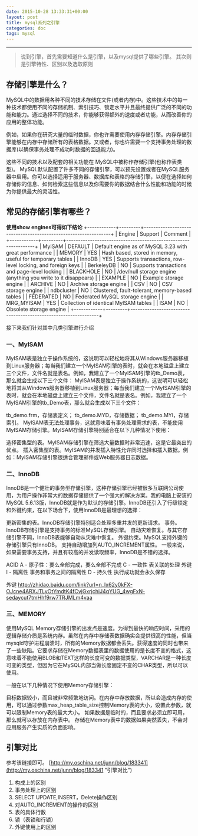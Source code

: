 ```yaml
---
date: 2015-10-28 13:33:31+00:00
layout: post
title: mysql系列之引擎
categories: doc
tags: mysql
---
```





----------

> 说到引擎，首先需要知道什么是引擎，以及mysql提供了哪些引擎。
> 其次则是引擎特性、区别以及选取原则

## 存储引擎是什么？
MySQL中的数据用各种不同的技术存储在文件(或者内存)中。这些技术中的每一种技术都使用不同的存储机制、索引技巧、锁定水平并且最终提供广泛的不同的功能和能力。通过选择不同的技术，你能够获得额外的速度或者功能，从而改善你的应用的整体功能。

例如，如果你在研究大量的临时数据，你也许需要使用内存存储引擎。内存存储引擎能够在内存中存储所有的表格数据。又或者，你也许需要一个支持事务处理的数据库(以确保事务处理不成功时数据的回退能力)。

这些不同的技术以及配套的相关功能在 MySQL中被称作存储引擎(也称作表类型)。 MySQL默认配置了许多不同的存储引擎，可以预先设置或者在MySQL服务器中启用。你可以选择适用于服务器、数据库和表格的存储引擎，以便在选择如何存储你的信息、如何检索这些信息以及你需要你的数据结合什么性能和功能的时候为你提供最大的灵活性。

## 常见的存储引擎有哪些？

**使用show engines可得如下结论**
+------------+---------+----------------------------------------------------------------+
| Engine     | Support | Comment                                                        |
+------------+---------+----------------------------------------------------------------+
| MyISAM     | DEFAULT | Default engine as of MySQL 3.23 with great performance         | 
| MEMORY     | YES     | Hash based, stored in memory, useful for temporary tables      | 
| InnoDB     | YES     | Supports transactions, row-level locking, and foreign keys     | 
| BerkeleyDB | NO      | Supports transactions and page-level locking                   | 
| BLACKHOLE  | NO      | /dev/null storage engine (anything you write to it disappears) | 
| EXAMPLE    | NO      | Example storage engine                                         | 
| ARCHIVE    | NO      | Archive storage engine                                         | 
| CSV        | NO      | CSV storage engine                                             | 
| ndbcluster | NO      | Clustered, fault-tolerant, memory-based tables                 | 
| FEDERATED  | NO      | Federated MySQL storage engine                                 | 
| MRG_MYISAM | YES     | Collection of identical MyISAM tables                          | 
| ISAM       | NO      | Obsolete storage engine                                        | 
+------------+---------+----------------------------------------------------------------+

接下来我们针对其中几类引擎进行介绍

### 一、MyISAM
MyISAM表是独立于操作系统的，这说明可以轻松地将其从Windows服务器移植到Linux服务器；每当我们建立一个MyISAM引擎的表时，就会在本地磁盘上建立三个文件，文件名就是表名。例如，我建立了一个MyISAM引擎的tb_Demo表，那么就会生成以下三个文件：
MyISAM表是独立于操作系统的，这说明可以轻松地将其从Windows服务器移植到Linux服务器；每当我们建立一个MyISAM引擎的表时，就会在本地磁盘上建立三个文件，文件名就是表名。例如，我建立了一个MyISAM引擎的tb_Demo表，那么就会生成以下三个文件：

tb_demo.frm，存储表定义；
tb_demo.MYD，存储数据；
tb_demo.MYI，存储索引。
MyISAM表无法处理事务，这就意味着有事务处理需求的表，不能使用MyISAM存储引擎。MyISAM存储引擎特别适合在以下几种情况下使用：

选择密集型的表。MyISAM存储引擎在筛选大量数据时非常迅速，这是它最突出的优点。
插入密集型的表。MyISAM的并发插入特性允许同时选择和插入数据。例如：MyISAM存储引擎很适合管理邮件或Web服务器日志数据。

### 二、InnoDB
InnoDB是一个健壮的事务型存储引擎，这种存储引擎已经被很多互联网公司使用，为用户操作非常大的数据存储提供了一个强大的解决方案。我的电脑上安装的MySQL 5.6.13版，InnoDB就是作为默认的存储引擎。InnoDB还引入了行级锁定和外键约束，在以下场合下，使用InnoDB是最理想的选择：

更新密集的表。InnoDB存储引擎特别适合处理多重并发的更新请求。
事务。InnoDB存储引擎是支持事务的标准MySQL存储引擎。
自动灾难恢复。与其它存储引擎不同，InnoDB表能够自动从灾难中恢复。
外键约束。MySQL支持外键的存储引擎只有InnoDB。
支持自动增加列AUTO_INCREMENT属性。
一般来说，如果需要事务支持，并且有较高的并发读取频率，InnoDB是不错的选择。

ACID
A - 原子性：要么全部完成，要么全部不完成
C - 一致性  表关联的处理 外键
I - 隔离性 事务和事务之间的隔离性
D - 持久性 执行成功就会永久保存

外键
http://zhidao.baidu.com/link?url=n_Ix62y0kFX-OJcne4ARXJTLyOtYmdtK4fCvjGxrjchiJ4qYUG_4wgFxN-sedaycut7tmHhf9rw7TRJMLm4vaa
### 三、MEMORY

使用MySQL Memory存储引擎的出发点是速度。为得到最快的响应时间，采用的逻辑存储介质是系统内存。虽然在内存中存储表数据确实会提供很高的性能，但当mysqld守护进程崩溃时，所有的Memory数据都会丢失。获得速度的同时也带来了一些缺陷。它要求存储在Memory数据表里的数据使用的是长度不变的格式，这意味着不能使用BLOB和TEXT这样的长度可变的数据类型，VARCHAR是一种长度可变的类型，但因为它在MySQL内部当做长度固定不变的CHAR类型，所以可以使用。

一般在以下几种情况下使用Memory存储引擎：

目标数据较小，而且被非常频繁地访问。在内存中存放数据，所以会造成内存的使用，可以通过参数max_heap_table_size控制Memory表的大小，设置此参数，就可以限制Memory表的最大大小。
如果数据是临时的，而且要求必须立即可用，那么就可以存放在内存表中。
存储在Memory表中的数据如果突然丢失，不会对应用服务产生实质的负面影响。

## 引擎对比
参考该链接即可。
[http://my.oschina.net/junn/blog/183341](http://my.oschina.net/junn/blog/183341 "引擎对比")
1. 构成上的区别
2. 事务处理上的区别
3. SELECT   UPDATE,INSERT，Delete操作区别
4.  对AUTO_INCREMENT的操作的区别
5.  表的具体行数
6.  锁（表锁和行锁）
7.  外键使用上的区别
